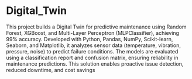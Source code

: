 # Digital_Twin
This project builds a Digital Twin for predictive maintenance using Random Forest, XGBoost, and Multi-Layer Perceptron (MLPClassifier), achieving 99% accuracy. Developed with Python, Pandas, NumPy, Scikit-learn, Seaborn, and Matplotlib, it analyzes sensor data (temperature, vibration, pressure, noise) to predict failure conditions. The models are evaluated using a classification report and confusion matrix, ensuring reliability in maintenance predictions. This solution enables proactive issue detection, reduced downtime, and cost savings
